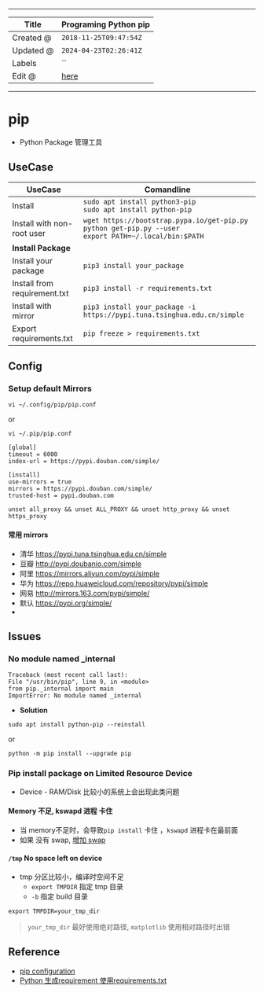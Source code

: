 -----

| Title     | Programing Python pip                               |
| --------- | --------------------------------------------------- |
| Created @ | `2018-11-25T09:47:54Z`                              |
| Updated @ | `2024-04-23T02:26:41Z`                              |
| Labels    | \`\`                                                |
| Edit @    | [here](https://github.com/junxnone/xwiki/issues/95) |

-----

# pip

  - Python Package 管理工具

## UseCase

| UseCase                      | Comandline                                                                                                    |
| ---------------------------- | ------------------------------------------------------------------------------------------------------------- |
| Install                      | `sudo apt install python3-pip`<br>`sudo apt install python-pip`                                               |
| Install with non-root user   | `wget https://bootstrap.pypa.io/get-pip.py`<br>`python get-pip.py --user`<br>`export PATH=~/.local/bin:$PATH` |
| **Install Package**          |                                                                                                               |
| Install your package         | `pip3 install your_package`                                                                                   |
| Install from requirement.txt | `pip3 install -r requirements.txt`                                                                            |
| Install with mirror          | `pip3 install your_package -i https://pypi.tuna.tsinghua.edu.cn/simple`                                       |
| Export requirements.txt      | `pip freeze > requirements.txt`                                                                               |

## Config

### Setup default Mirrors

    vi ~/.config/pip/pip.conf

or

    vi ~/.pip/pip.conf

    [global]  
    timeout = 6000
    index-url = https://pypi.douban.com/simple/
    
    [install]
    use-mirrors = true
    mirrors = https://pypi.douban.com/simple/
    trusted-host = pypi.douban.com

    unset all_proxy && unset ALL_PROXY && unset http_proxy && unset https_proxy

#### 常用 mirrors

  - 清华 <https://pypi.tuna.tsinghua.edu.cn/simple>
  - 豆瓣 <http://pypi.doubanio.com/simple>
  - 阿里 <https://mirrors.aliyun.com/pypi/simple>
  - 华为 <https://repo.huaweicloud.com/repository/pypi/simple>
  - 网易 <http://mirrors.163.com/pypi/simple/>
  - 默认 <https://pypi.org/simple/>
  - 
## Issues

### No module named \_internal

    Traceback (most recent call last):   
    File "/usr/bin/pip", line 9, in <module>     
    from pip._internal import main 
    ImportError: No module named _internal

  - **Solution**

<!-- end list -->

    sudo apt install python-pip --reinstall

or

    python -m pip install --upgrade pip

### Pip install package on Limited Resource Device

  - Device - RAM/Disk 比较小的系统上会出现此类问题

#### Memory 不足, kswapd 进程 卡住

  - 当 memory不足时，会导致`pip install` 卡住 ，`kswapd` 进程卡在最前面
  - 如果 没有 swap, [增加 swap](/Increase_Swap)

#### `/tmp` No space left on device

  - tmp 分区比较小，编译时空间不足
      - `export TMPDIR` 指定 tmp 目录
      - `-b` 指定 build 目录

<!-- end list -->

    export TMPDIR=your_tmp_dir

> `your_tmp_dir` 最好使用绝对路径, `matplotlib` 使用相对路径时出错

## Reference

  - [pip
    configuration](https://pip.pypa.io/en/latest/user_guide/#configuration)
  - [Python 生成requirement
    使用requirements.txt](https://blog.51cto.com/meyangyang/2094937)
